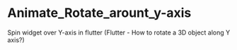 # Animate_Rotate_arount_y-axis
Spin widget over Y-axis in flutter (Flutter - How to rotate a 3D object along Y axis?)
